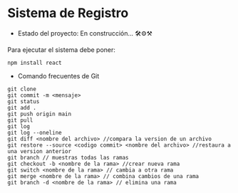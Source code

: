 <h1>Sistema de Registro</h1>

- Estado del proyecto: En construcción... 🛠⚙⚒

Para ejecutar el sistema debe poner:

```npm install react```

- Comando frecuentes de Git

```git init
git clone
git commit -m <mensaje>
git status
git add .
git push origin main
git pull
git log
git log --oneline
git diff <nombre del archivo> //compara la version de un archivo
git restore --source <codigo commit> <nombre del archivo> //restaura a una version anterior
git branch // muestras todas las ramas
git checkout -b <nombre de la rama> //crear nueva rama
git switch <nombre de la rama> // cambia a otra rama
git merge <nombre de la rama> // combina cambios de una rama
git branch -d <nombre de la rama> // elimina una rama
```
